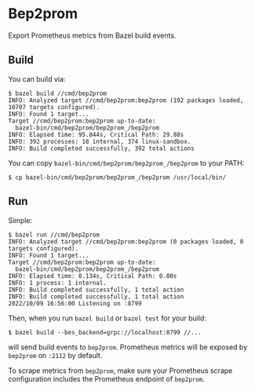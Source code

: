 # Bep2prom

Export Prometheus metrics from Bazel build events.

## Build

You can build via:

    $ bazel build //cmd/bep2prom
    INFO: Analyzed target //cmd/bep2prom:bep2prom (192 packages loaded, 10707 targets configured).
    INFO: Found 1 target...
    Target //cmd/bep2prom:bep2prom up-to-date:
      bazel-bin/cmd/bep2prom/bep2prom_/bep2prom
    INFO: Elapsed time: 95.844s, Critical Path: 29.88s
    INFO: 392 processes: 18 internal, 374 linux-sandbox.
    INFO: Build completed successfully, 392 total actions

You can copy `bazel-bin/cmd/bep2prom/bep2prom_/bep2prom` to your PATH:

    $ cp bazel-bin/cmd/bep2prom/bep2prom_/bep2prom /usr/local/bin/

## Run

Simple:

    $ bazel run //cmd/bep2prom
    INFO: Analyzed target //cmd/bep2prom:bep2prom (0 packages loaded, 0 targets configured).
    INFO: Found 1 target...
    Target //cmd/bep2prom:bep2prom up-to-date:
      bazel-bin/cmd/bep2prom/bep2prom_/bep2prom
    INFO: Elapsed time: 0.134s, Critical Path: 0.00s
    INFO: 1 process: 1 internal.
    INFO: Build completed successfully, 1 total action
    INFO: Build completed successfully, 1 total action
    2022/10/09 16:56:00 Listening on :8799

Then, when you run `bazel build` or `bazel test` for your build:

    $ bazel build --bes_backend=grpc://localhost:8799 //...

will send build events to `bep2prom`. Prometheus metrics will be exposed by `bep2prom` on `:2112` by default.

To scrape metrics from `bep2prom`, make sure your Prometheus scrape configuration includes the Prometheus endpoint of `bep2prom`.
